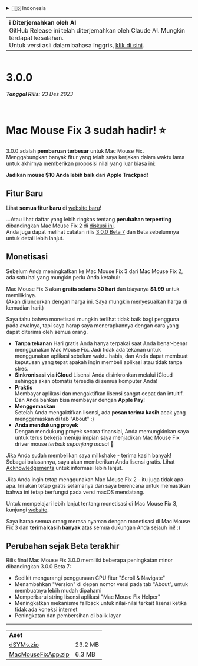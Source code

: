 <details>
<summary>🇮🇩 Indonesia</summary>

[🇬🇧 English (GitHub)](https://github.com/noah-nuebling/mac-mouse-fix/releases/tag/3.0.0)\
[🇦🇩 Català](https://redirect.macmousefix.com/?target=mmf-release&tag=3.0.0&locale=ca)\
[🇩🇪 Deutsch](https://redirect.macmousefix.com/?target=mmf-release&tag=3.0.0&locale=de)\
[🇪🇸 Español](https://redirect.macmousefix.com/?target=mmf-release&tag=3.0.0&locale=es)\
[🇫🇷 Français](https://redirect.macmousefix.com/?target=mmf-release&tag=3.0.0&locale=fr)\
**🇮🇩 Indonesia**\
[🇮🇹 Italiano](https://redirect.macmousefix.com/?target=mmf-release&tag=3.0.0&locale=it)\
[🇭🇺 Magyar](https://redirect.macmousefix.com/?target=mmf-release&tag=3.0.0&locale=hu)\
[🇳🇱 Nederlands](https://redirect.macmousefix.com/?target=mmf-release&tag=3.0.0&locale=nl)\
[🇵🇱 Polski](https://redirect.macmousefix.com/?target=mmf-release&tag=3.0.0&locale=pl)\
[🇧🇷 Português (Brasil)](https://redirect.macmousefix.com/?target=mmf-release&tag=3.0.0&locale=pt-BR)\
[🇵🇹 Português (Portugal)](https://redirect.macmousefix.com/?target=mmf-release&tag=3.0.0&locale=pt-PT)\
[🇷🇴 Română](https://redirect.macmousefix.com/?target=mmf-release&tag=3.0.0&locale=ro)\
[🇸🇪 Svenska](https://redirect.macmousefix.com/?target=mmf-release&tag=3.0.0&locale=sv)\
[🇻🇳 Tiếng Việt](https://redirect.macmousefix.com/?target=mmf-release&tag=3.0.0&locale=vi)\
[🇹🇷 Türkçe](https://redirect.macmousefix.com/?target=mmf-release&tag=3.0.0&locale=tr)\
[🇨🇿 Čeština](https://redirect.macmousefix.com/?target=mmf-release&tag=3.0.0&locale=cs)\
[🇬🇷 Ελληνικά](https://redirect.macmousefix.com/?target=mmf-release&tag=3.0.0&locale=el)\
[🇷🇺 Русский](https://redirect.macmousefix.com/?target=mmf-release&tag=3.0.0&locale=ru)\
[🇺🇦 Українська](https://redirect.macmousefix.com/?target=mmf-release&tag=3.0.0&locale=uk)\
[🇮🇱 עברית](https://redirect.macmousefix.com/?target=mmf-release&tag=3.0.0&locale=he)\
[🇸🇦 العربية](https://redirect.macmousefix.com/?target=mmf-release&tag=3.0.0&locale=ar)\
[🇮🇳 हिन्दी](https://redirect.macmousefix.com/?target=mmf-release&tag=3.0.0&locale=hi)\
[🇹🇭 ไทย](https://redirect.macmousefix.com/?target=mmf-release&tag=3.0.0&locale=th)\
[🇨🇳 中文 (简体)](https://redirect.macmousefix.com/?target=mmf-release&tag=3.0.0&locale=zh-Hans)\
[🇨🇳 中文 (繁體)](https://redirect.macmousefix.com/?target=mmf-release&tag=3.0.0&locale=zh-Hant)\
[🇭🇰 中文（香港)](https://redirect.macmousefix.com/?target=mmf-release&tag=3.0.0&locale=zh-HK)\
[🇯🇵 日本語](https://redirect.macmousefix.com/?target=mmf-release&tag=3.0.0&locale=ja)\
[🇰🇷 한국어](https://redirect.macmousefix.com/?target=mmf-release&tag=3.0.0&locale=ko)\
[Help translate Mac Mouse Fix to different languages!](https://github.com/noah-nuebling/mac-mouse-fix/discussions/731)
</details>
<table align=><td>
<b>ℹ️ Diterjemahkan oleh AI</b><br>
GitHub Release ini telah diterjemahkan oleh Claude AI. Mungkin terdapat kesalahan.<br>
Untuk versi asli dalam bahasa Inggris, <a href="https://github.com/noah-nuebling/mac-mouse-fix/releases/tag/3.0.0">klik di sini</a>.
</td></table>

<table></table>

# 3.0.0
***Tanggal Rilis:** 23 Des 2023*

<br>

# Mac Mouse Fix 3 sudah hadir! ⭐️

3.0.0 adalah **pembaruan terbesar** untuk Mac Mouse Fix.\
Menggabungkan banyak fitur yang telah saya kerjakan dalam waktu lama untuk akhirnya memberikan proposisi nilai yang luar biasa ini:

**Jadikan mouse $10 Anda lebih baik dari Apple Trackpad!**

## Fitur Baru

Lihat **semua fitur baru** di [website baru](http://macmousefix.com/)!

...Atau lihat daftar yang lebih ringkas tentang **perubahan terpenting** dibandingkan Mac Mouse Fix 2 di [diskusi ini](https://github.com/noah-nuebling/mac-mouse-fix/discussions/743#discussioncomment-7938922).\
Anda juga dapat melihat catatan rilis [3.0.0 Beta 7](https://redirect.macmousefix.com/?target=mmf-release&tag=3.0.0-Beta-7&locale=id) dan Beta sebelumnya untuk detail lebih lanjut.

## Monetisasi

Sebelum Anda meningkatkan ke Mac Mouse Fix 3 dari Mac Mouse Fix 2, ada satu hal yang mungkin perlu Anda ketahui:

Mac Mouse Fix 3 akan **gratis selama 30 hari** dan biayanya **$1.99** untuk memilikinya.\
(Akan diluncurkan dengan harga ini. Saya mungkin menyesuaikan harga di kemudian hari.)

Saya tahu bahwa monetisasi mungkin terlihat tidak baik bagi pengguna pada awalnya, tapi saya harap saya menerapkannya dengan cara yang dapat diterima oleh semua orang.

- **Tanpa tekanan**
   Hari gratis Anda hanya terpakai saat Anda benar-benar menggunakan Mac Mouse Fix. Jadi tidak ada tekanan untuk menggunakan aplikasi sebelum waktu habis, dan Anda dapat membuat keputusan yang tepat apakah ingin membeli aplikasi atau tidak tanpa stres.
- **Sinkronisasi via iCloud**
  Lisensi Anda disinkronkan melalui iCloud sehingga akan otomatis tersedia di semua komputer Anda!
- **Praktis**\
   Membayar aplikasi dan mengaktifkan lisensi sangat cepat dan intuitif. Dan Anda bahkan bisa membayar dengan **Apple Pay**!
- **Menggemaskan**\
   Setelah Anda mengaktifkan lisensi, ada **pesan terima kasih** acak yang menggemaskan di tab "About" :)
- **Anda mendukung proyek**\
   Dengan mendukung proyek secara finansial, Anda memungkinkan saya untuk terus bekerja menuju impian saya menjadikan Mac Mouse Fix driver mouse *terbaik sepanjang masa*! 🚀

Jika Anda sudah membelikan saya milkshake - terima kasih banyak! Sebagai balasannya, saya akan memberikan Anda lisensi gratis. Lihat [Acknowledgements](https://github.com/noah-nuebling/mac-mouse-fix/blob/master/Acknowledgements.md#-paypal-donations) untuk informasi lebih lanjut.

Jika Anda ingin tetap menggunakan Mac Mouse Fix 2 - itu juga tidak apa-apa. Ini akan tetap gratis selamanya dan saya berencana untuk memastikan bahwa ini tetap berfungsi pada versi macOS mendatang.

Untuk mempelajari lebih lanjut tentang monetisasi di Mac Mouse Fix 3, kunjungi [website](https://macmousefix.com/#price).

Saya harap semua orang merasa nyaman dengan monetisasi di Mac Mouse Fix 3 dan **terima kasih banyak** atas semua dukungan Anda sejauh ini! :)

## Perubahan sejak Beta terakhir

Rilis final Mac Mouse Fix 3.0.0 memiliki beberapa peningkatan minor dibandingkan 3.0.0 Beta 7:

- Sedikit mengurangi penggunaan CPU fitur "Scroll & Navigate"
- Menambahkan "Version" di depan nomor versi pada tab "About", untuk membuatnya lebih mudah dipahami
- Memperbarui string lisensi aplikasi "Mac Mouse Fix Helper"
- Meningkatkan mekanisme fallback untuk nilai-nilai terkait lisensi ketika tidak ada koneksi internet
- Peningkatan dan pembersihan di balik layar

---

<table align="start">
<tr>
    <td colspan=2>
        <b>Aset</b>
    </td>
</tr>
<tr>
    <td><a href="https://github.com/noah-nuebling/mac-mouse-fix/releases/download/3.0.0/dSYMs.zip">dSYMs.zip</a></td>
    <td>23.2 MB</td>
</tr>
<tr>
    <td><a href="https://github.com/noah-nuebling/mac-mouse-fix/releases/download/3.0.0/MacMouseFixApp.zip">MacMouseFixApp.zip</a></td>
    <td>6.3 MB</td>
</tr>
</table>
